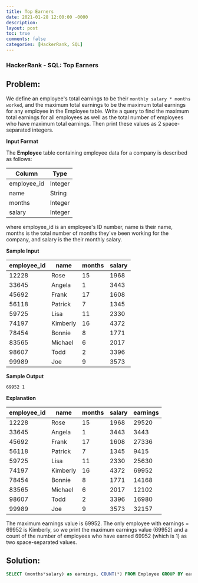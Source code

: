 ```yaml
---
title: Top Earners
date: 2021-01-28 12:00:00 -0000
description: 
layout: post
toc: true
comments: false
categories: [HackerRank, SQL]
---
```


### HackerRank - SQL: Top Earners

## Problem:

We define an employee's total earnings to be their ```monthly salary * months worked```, and the maximum total earnings to be the maximum total earnings for any employee in the Employee table. Write a query to find the maximum total earnings for all employees as well as the total number of employees who have maximum total earnings. Then print these values as 2 space-separated integers.

**Input Format**

The **Employee** table containing employee data for a company is described as follows:

| Column | Type |
| ----------- | ----------- |
| employee_id | Integer |
| name | String |
| months | Integer |
| salary | Integer |

where employee_id is an employee's ID number, name is their name, months is the total number of months they've been working for the company, and salary is the their monthly salary.

**Sample Input**

| employee_id | name | months | salary |
| ----------- | ----------- | ----------- | ----------- |
| 12228 | Rose | 15 | 1968| 
| 33645 | Angela | 1 | 3443|
| 45692 | Frank | 17 | 1608|
| 56118 | Patrick | 7 | 1345|
| 59725 | Lisa | 11 | 2330|
| 74197 | Kimberly | 16 | 4372|
| 78454 | Bonnie | 8 | 1771|
| 83565 | Michael | 6 | 2017|
| 98607 | Todd | 2 | 3396|
| 99989 | Joe | 9 | 3573|

**Sample Output**

```
69952 1
```

**Explanation**

| employee_id | name | months | salary | earnings |
| ----------- | ----------- | ----------- | ----------- | ----------- |
| 12228 | Rose | 15 | 1968| 29520 |
| 33645 | Angela | 1 | 3443| 3443 |
| 45692 | Frank | 17 | 1608| 27336 |
| 56118 | Patrick | 7 | 1345| 9415 |
| 59725 | Lisa | 11 | 2330| 25630 |
| 74197 | Kimberly | 16 | 4372| 69952 |
| 78454 | Bonnie | 8 | 1771| 14168 |
| 83565 | Michael | 6 | 2017| 12102 |
| 98607 | Todd | 2 | 3396| 16980 |
| 99989 | Joe | 9 | 3573| 32157 |

The maximum earnings value is 69952. The only employee with earnings = 69952 is Kimberly, so we print the maximum earnings value (69952) and a count of the number of employees who have earned 69952 (which is 1) as two space-separated values.

## Solution:

```sql
SELECT (months*salary) as earnings, COUNT(*) FROM Employee GROUP BY earnings ORDER BY earnings DESC LIMIT 1;
```